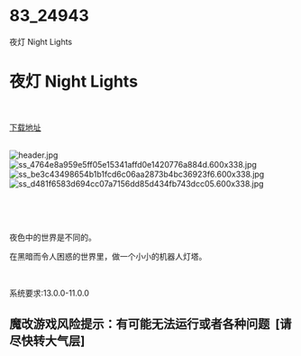 # 83_24943
夜灯 Night Lights
# 夜灯 Night Lights
 <br/></br>
[下载地址](https://www.switch520.cc/article/24943 "下载地址")
<br/></br>

<p><img title="header.jpg" src="https://www.switch520.cc/muke_img/2021_11_27_dad5043ea3767.jpg" alt="header.jpg"><br>
<img title="ss_4764e8a959e5ff05e15341affd0e1420776a884d.600x338.jpg" src="https://www.switch520.cc/muke_img/2021_11_27_e8f54bbc46405.jpg" alt="ss_4764e8a959e5ff05e15341affd0e1420776a884d.600x338.jpg"><br>
<img title="ss_be3c43498654b1b1fcd6c06aa2873b4bc36923f6.600x338.jpg" src="https://www.switch520.cc/muke_img/2021_11_27_59f19ece24c9c.jpg" alt="ss_be3c43498654b1b1fcd6c06aa2873b4bc36923f6.600x338.jpg"><br>
<img title="ss_d481f6583d694cc07a7156dd85d434fb743dcc05.600x338.jpg" src="https://www.switch520.cc/muke_img/2021_11_27_2437d0cc4c8b3.jpg" alt="ss_d481f6583d694cc07a7156dd85d434fb743dcc05.600x338.jpg"></p>
<p>&nbsp;</p>
<p>&nbsp;</p>
<p>夜色中的世界是不同的。</p>
<p>在黑暗而令人困惑的世界里，做一个小小的机器人灯塔。</p>
<p>&nbsp;</p>
<p>系统要求:13.0.0-11.0.0</p>
<h2>魔改游戏风险提示：有可能无法运行或者各种问题 &nbsp;[请尽快转大气层]</h2>




